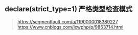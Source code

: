 ## declare(strict_type=1) 严格类型检查模式
> https://segmentfault.com/a/1190000018389227
> https://www.cnblogs.com/lxwphp/p/9863714.html